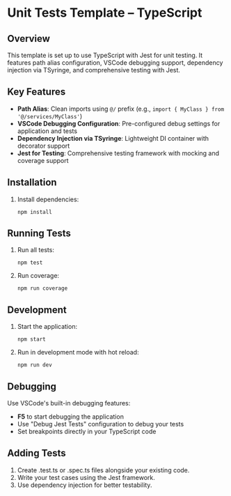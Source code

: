 # Unit Tests Template – TypeScript

## Overview

This template is set up to use TypeScript with Jest for unit testing. It features path alias configuration, VSCode debugging support, dependency injection via TSyringe, and comprehensive testing with Jest.

## Key Features

- **Path Alias**: Clean imports using `@/` prefix (e.g., `import { MyClass } from '@/services/MyClass'`)
- **VSCode Debugging Configuration**: Pre-configured debug settings for application and tests
- **Dependency Injection via TSyringe**: Lightweight DI container with decorator support
- **Jest for Testing**: Comprehensive testing framework with mocking and coverage support

## Installation

1. Install dependencies:
   ```
   npm install
   ```

## Running Tests

1. Run all tests:
   ```
   npm test
   ```
2. Run coverage:
   ```
   npm run coverage
   ```

## Development

1. Start the application:
   ```
   npm start
   ```
2. Run in development mode with hot reload:
   ```
   npm run dev
   ```

## Debugging

Use VSCode's built-in debugging features:

- **F5** to start debugging the application
- Use "Debug Jest Tests" configuration to debug your tests
- Set breakpoints directly in your TypeScript code

## Adding Tests

1. Create .test.ts or .spec.ts files alongside your existing code.
2. Write your test cases using the Jest framework.
3. Use dependency injection for better testability.
